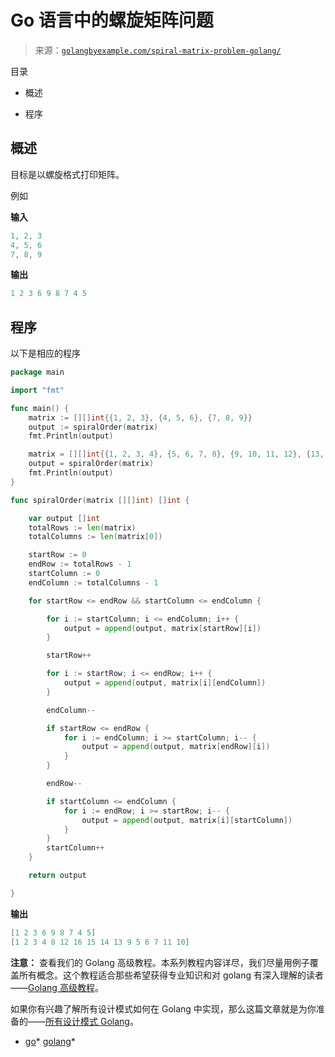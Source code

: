 <!--yml

分类：未分类

日期：2024-10-13 06:44:15

-->

# Go 语言中的螺旋矩阵问题

> 来源：[`golangbyexample.com/spiral-matrix-problem-golang/`](https://golangbyexample.com/spiral-matrix-problem-golang/)

目录

+   概述

+   程序

## **概述**

目标是以螺旋格式打印矩阵。

例如

**输入**

```go
1, 2, 3 
4, 5, 6 
7, 8, 9
```

**输出**

```go
1 2 3 6 9 8 7 4 5
```

## **程序**

以下是相应的程序

```go
package main

import "fmt"

func main() {
	matrix := [][]int{{1, 2, 3}, {4, 5, 6}, {7, 8, 9}}
	output := spiralOrder(matrix)
	fmt.Println(output)

	matrix = [][]int{{1, 2, 3, 4}, {5, 6, 7, 8}, {9, 10, 11, 12}, {13, 14, 15, 16}}
	output = spiralOrder(matrix)
	fmt.Println(output)
}

func spiralOrder(matrix [][]int) []int {

	var output []int
	totalRows := len(matrix)
	totalColumns := len(matrix[0])

	startRow := 0
	endRow := totalRows - 1
	startColumn := 0
	endColumn := totalColumns - 1

	for startRow <= endRow && startColumn <= endColumn {

		for i := startColumn; i <= endColumn; i++ {
			output = append(output, matrix[startRow][i])
		}

		startRow++

		for i := startRow; i <= endRow; i++ {
			output = append(output, matrix[i][endColumn])
		}

		endColumn--

		if startRow <= endRow {
			for i := endColumn; i >= startColumn; i-- {
				output = append(output, matrix[endRow][i])
			}
		}

		endRow--

		if startColumn <= endColumn {
			for i := endRow; i >= startRow; i-- {
				output = append(output, matrix[i][startColumn])
			}
		}
		startColumn++
	}

	return output

}
```

**输出**

```go
[1 2 3 6 9 8 7 4 5]
[1 2 3 4 8 12 16 15 14 13 9 5 6 7 11 10]
```

**注意：** 查看我们的 Golang 高级教程。本系列教程内容详尽，我们尽量用例子覆盖所有概念。这个教程适合那些希望获得专业知识和对 golang 有深入理解的读者——[Golang 高级教程](https://golangbyexample.com/golang-comprehensive-tutorial/)。

如果你有兴趣了解所有设计模式如何在 Golang 中实现，那么这篇文章就是为你准备的——[所有设计模式 Golang](https://golangbyexample.com/all-design-patterns-golang/)。

+   [go](https://golangbyexample.com/tag/go/)*   [golang](https://golangbyexample.com/tag/golang/)*
